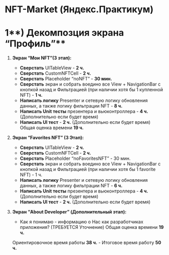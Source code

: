 # NFT-Market (Яндекс.Практикум)

# 1**) Декомпозция экрана “Профиль”**

1. **Экран “Мои NFT”(3 этап):**
    - **Сверстать** UITableView - **2 ч.**
    - **Сверстать** CustomNFTCell - **2 ч.**
    - **Сверстать** Placeholder “noNFT” - **30 мин.**
    - **Сверстать** экран и собрать воедино все View + NavigationBar с кнопкой назад и Фильтрацией (при наличии хотя бы 1 купленной  NFT) - **1 ч.**
    - **Написать логику** Presenter и сетевую логику обновления данных,  а также логику фильтрации NFT - **8 ч.**
    - **Написать Unit тесты** презентера и вьюконтроллера - **4 ч.** (Дополнительно если будет время)
    - **Написать UI тест** - **2 ч.** (Дополнительно если будет время)
    Общая оценка времени **19 ч.**
    
2. **Экран “Favorites NFT” (3 Этап):**  
    - **Сверстать** UITableView - **2 ч.**
    - **Сверстать** CustomNFTCell - **2 ч.**
    - **Сверстать** Placeholder “noFavoritesNFT” - 30 мин.
    - **Сверстать** экран и собрать воедино все View + NavigationBar с кнопкой назад и Фильтрацией (при наличии хотя бы 1 favorite  NFT) - 1 ч.
    - **Написать логику** Presenter и сетевую логику обновления данных,  а также логику фильтрации NFT - **6 ч.**
    - **Написать Unit тесты** презентера и вьюконтроллера - **4 ч.** (Дополнительно если будет время)
    - **Написать UI тест** - **2 ч.** (Дополнительно если будет время)

3. **Экран “About Developer” (Дополнительный этап):** 
    - Как я понимаю - информацию о Нас как разработчиках приложения? (ТРЕБУЕТСЯ Уточнение)
    Общая оценка времени **19 ч.**
    
    Ориентировочное время работы **38 ч.** - Итоговое время работу **50 ч.**
